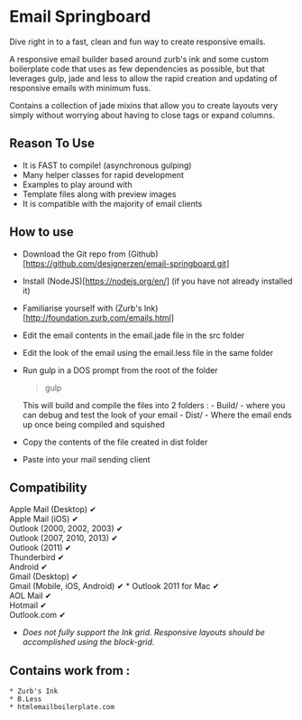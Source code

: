 Email Springboard
=================

Dive right in to a fast, clean and fun way to create responsive emails.

A responsive email builder based around zurb's ink and some custom boilerplate code
that uses as few dependencies as possible, but that leverages gulp, jade and less
to allow the rapid creation and updating of responsive emails with minimum fuss.

Contains a collection of jade mixins that allow you to create layouts very simply
without worrying about having to close tags or expand columns.



Reason To Use
-------------

* It is FAST to compile! (asynchronous gulping)
* Many helper classes for rapid development
* Examples to play around with
* Template files along with preview images
* It is compatible with the majority of email clients



How to use
-------------
* Download the Git repo from (Github)[https://github.com/designerzen/email-springboard.git]
* Install (NodeJS)[https://nodejs.org/en/] (if you have not already installed it)
* Familiarise yourself with (Zurb's Ink)[http://foundation.zurb.com/emails.html]
* Edit the email contents in the email.jade file in the src folder
* Edit the look of the email using the email.less file in the same folder
* Run gulp in a DOS prompt from the root of the folder
	> gulp

	This will build and compile the files into 2 folders :
		- Build/ - where you can debug and test the look of your email
		- Dist/ - Where the email ends up once being compiled and squished

* Copy the contents of the file created in dist folder
* Paste into your mail sending client


Compatibility
---------------

Apple Mail (Desktop)					✔ 	
Apple Mail (iOS)							✔ 	
Outlook (2000, 2002, 2003)		✔ 	
Outlook (2007, 2010, 2013)		✔ 	
Outlook (2011)								✔ 	
Thunderbird										✔ 	
Android												✔ 	
Gmail (Desktop)								✔ 	
Gmail (Mobile, iOS, Android) 	✔ *
Outlook 2011 for Mac 					✔ 	
AOL Mail 											✔ 	
Hotmail 											✔ 	
Outlook.com 									✔ 	

* _Does not fully support the Ink grid. Responsive layouts should be accomplished using the block-grid._

Contains work from :
---------------
	* Zurb's Ink
	* B.Less
	* htmlemailboilerplate.com
